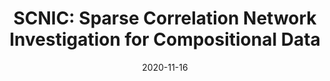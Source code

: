 ---
title: "SCNIC: Sparse Correlation Network Investigation for Compositional Data"
collection: publications
permalink: /publication/2020-11-16-SCNIC
excerpt: 'SCNIC is open-source software that can generate correlation networks and detect and summarize modules of highly correlated features.'
date: 2020-11-16
venue: 'BioRxiv'
paperurl: 'http://kthurimella.github.io/files/SCNIC-preprint.pdf'
citation: 'Shaffer, M.&dagger;, Thurimella, K.&dagger;, & Lozupone, C. A. (2020). SCNIC: Sparse Correlation Network Investigation for Compositional Data. bioRxiv. &dagger; joint first-authors'
---